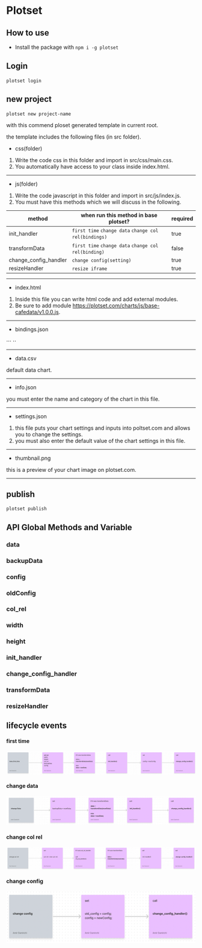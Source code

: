 # Plotset

## How to use

- Install the package with `npm i -g plotset`

## Login

```
plotset login
```
## new project

```
plotset new project-name
```

with this commend ploset generated template in current root.

the template includes the following files (in src folder).

* css(folder) 

1. Write the code css in this folder and import in src/css/main.css.
2. You automatically have access to your class inside index.html.

***

* js(folder) 

1. Write the code javascript in this folder and import in src/js/index.js.
2. You must have this methods which we will discuss in the following.

method | when run this method in base plotset? | required 
--- | --- | ---
init_handler | `first time` `change data` `change col rel(bindings)` | true
transformData | `first time`  `change data` `change col rel(binding)` | false
change_config_handler | `change config(setting)` | true
resizeHandler | `resize iframe` | true

***

* index.html

1. Inside this file you can write html code and add external modules.
2. Be sure to add module https://plotset.com/charts/js/base-cafedata/v1.0.0.js.

***

* bindings.json

⋅⋅⋅  ⋅⋅

***

* data.csv

default data chart.

***

* info.json

you must enter the name and category of the chart in this file.

***

* settings.json

1. this file puts your chart settings and inputs into poltset.com and allows you to change the settings.
2. you must also enter the default value of the chart settings in this file.

***

* thumbnail.png

this is a preview of your chart image on plotset.com.

***

## publish
```
plotset publish
```






## API Global Methods and Variable

### data
### backupData
### config
### oldConfig
### col_rel
### width
### height
### init_handler
### change_config_handler
### transformData
### resizeHandler

## lifecycle events
#### first time
![alt text](https://raw.githubusercontent.com/amird308/plotset-cli/main/first_time.png "first time")

#### change data
![alt text](https://raw.githubusercontent.com/amird308/plotset-cli/main/change_data.png "change data")

#### change col rel
![alt text](https://raw.githubusercontent.com/amird308/plotset-cli/main/change_col_rel.png "change col rel")

#### change config
![alt text](https://raw.githubusercontent.com/amird308/plotset-cli/main/change_config.png "change config")
